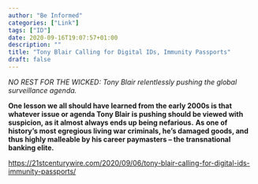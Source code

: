 ```yaml
---
author: "Be Informed"
categories: ["Link"]
tags: ["ID"]
date: 2020-09-16T19:07:57+01:00
description: ""
title: "Tony Blair Calling for Digital IDs, Immunity Passports"
draft: false
---
```


*NO REST FOR THE WICKED: Tony Blair relentlessly pushing the global surveillance agenda.*

**One lesson we all should have learned from the early 2000s is that whatever issue or agenda Tony Blair is pushing should be viewed  with suspicion, as it almost always ends up being nefarious.** **As one of history’s most egregious living war criminals, he’s damaged  goods, and thus highly malleable by his career paymasters – the  transnational banking elite.** 

https://21stcenturywire.com/2020/09/06/tony-blair-calling-for-digital-ids-immunity-passports/